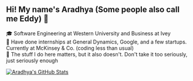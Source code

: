 ## Hi! My name's Aradhya (Some people also call me Eddy) 👋

🎓 Software Engineering at Western University and Business at Ivey <br/>
💼 Have done internships at General Dynamics, Google, and a few startups. Currently at McKinsey & Co. (coding less than usual) <br/>
🙌 The stuff I do here matters, but it also doesn't. Don't take it too seriously, just seriously enough <br/>

[![Aradhya's GitHub Stats](https://github-readme-stats.vercel.app/api?username=Aradhya-B&show_icons=true&title_color=fff&icon_color=79ff97&text_color=9f9f9f&bg_color=151515)](https://github.com/Aradhya-B)
<!--[![Aradhya's Most Used Languages](https://github-readme-stats.sabesansathananthan.vercel.app/api/top-langs/?username=Aradhya-B&layout=compact&theme=radical)](https://github.com/Aradhya-B)-->
